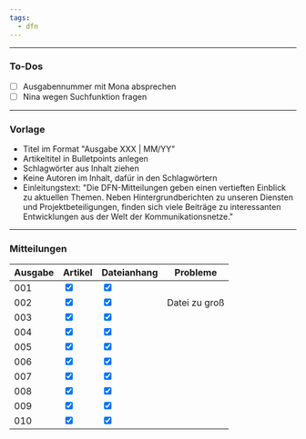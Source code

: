 ```yaml
---
tags:
  - dfn
---
```

***
### To-Dos

- [ ] Ausgabennummer mit Mona absprechen
- [ ] Nina wegen Suchfunktion fragen

***
### Vorlage

- Titel im Format "Ausgabe XXX | MM/YY"
- Artikeltitel in Bulletpoints anlegen
- Schlagwörter aus Inhalt ziehen
- Keine Autoren im Inhalt, dafür in den Schlagwörtern
- Einleitungstext: "Die DFN-Mitteilungen geben einen vertieften Einblick zu aktuellen Themen. Neben Hintergrundberichten zu unseren Diensten und Projektbeteiligungen, finden sich viele Beiträge zu interessanten Entwicklungen aus der Welt der Kommunikationsnetze."

***
### Mitteilungen
| Ausgabe | Artikel                                       | Dateianhang                                   | Probleme      |
| ------- | --------------------------------------------- | --------------------------------------------- | ------------- |
| 001     | <input type="checkbox" checked id="f07f84">   | <input type="checkbox" checked id="eb5e25">   |               |
| 002     | <input type="checkbox" checked id="96d18f">   | <input type="checkbox" checked id="c25062"> | Datei zu groß | 
| 003     | <input type="checkbox" checked id="f3c43a">   | <input type="checkbox" checked id="8304cc">   |               |
| 004     | <input type="checkbox" checked id="7695ca">   | <input type="checkbox" checked id="0332d7">   |               |
| 005     | <input type="checkbox" checked id="a3c030">   | <input type="checkbox" checked id="e50bad">   |               |
| 006     | <input type="checkbox" checked id="5e6aa9"> | <input type="checkbox" checked id="17fcc4"> |               |
| 007     | <input type="checkbox" checked id="3f3215"> | <input type="checkbox" checked id="3610ca"> |               |
| 008     | <input type="checkbox" checked id="2018da"> | <input type="checkbox" checked id="380101"> |               |
| 009     | <input type="checkbox" checked id="f5a517"> | <input type="checkbox" checked id="6d511a"> |               |
| 010     | <input type="checkbox" checked id="d1e3c0"> | <input type="checkbox" checked id="90e193"> |               |
